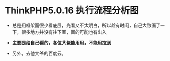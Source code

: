 ThinkPHP5.0.16 执行流程分析图
===

* 总是用框架而很少看底层，光看又不太明白，所以趁有时间，自己大致画了一下，很多地方并没有往下画，画的可能也有出入

* **主要是给自己看的，各位大佬能用用，不能用拉到**

* 另外，去他大爷的百度云。
